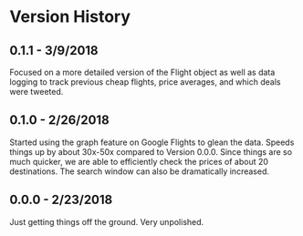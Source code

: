 # Version History
## 0.1.1 - 3/9/2018
Focused on a more detailed version of the Flight object as well as data logging to track previous cheap flights, price averages, and which deals were tweeted.
## 0.1.0 - 2/26/2018
Started using the graph feature on Google Flights to glean the data. Speeds things up by about 30x-50x compared to Version 0.0.0. Since things are so much quicker, we are able to efficiently check the prices of about 20 destinations. The search window can also be dramatically increased.
## 0.0.0 - 2/23/2018
Just getting things off the ground. Very unpolished.
